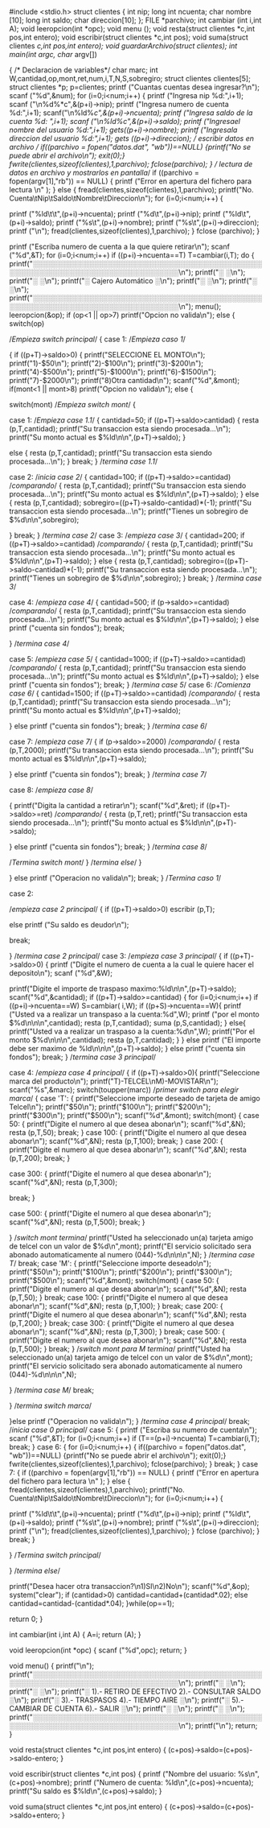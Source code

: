 #include <stdio.h>
struct clientes
{
int nip;
long int ncuenta;
char nombre [10];
long int saldo;
char direccion[10];
};
FILE *parchivo;
int cambiar (int i,int A);
void leeropcion(int *opc);
void menu ();
void resta(struct clientes *c,int pos,int entero);
void escribir(struct clientes *c,int pos);
void suma(struct clientes *c,int pos,int entero);
void guardarArchivo(struct clientes);
int main(int argc, char* argv[])
 
{
/* Declaracion de variables*/
char marc;
int W,cantidad,op,mont,ret,num,i,T,N,S,sobregiro;
struct clientes clientes[5];
struct clientes *p;
p=clientes;
printf ("Cuantas cuentas desea ingresar?\n");
scanf ("%d",&num);
for (i=0;i<num;i++)
{
printf ("Ingresa nip %d:",i+1);
scanf ("\n%d%*c",&(p+i)->nip);
printf ("Ingresa numero de cuenta %d:",i+1);
scanf("\n%ld%*c",&(p+i)->ncuenta);
printf ("Ingresa saldo de la cuenta %d: ",i+1);
scanf ("\n%ld%*c",&(p+i)->saldo);
printf ("Ingresael nombre del usuario %d:",i+1);
gets((p+i)->nombre);
printf ("Ingresala direccion del usuario %d:",i+1);
gets ((p+i)->direccion);
/* escribir datos en archivo */
if((parchivo = fopen("datos.dat", "wb"))==NULL)
{printf("No se puede abrir el archivo\n");
exit(0);}
fwrite(clientes,sizeof(clientes),1,parchivo);
fclose(parchivo);
}
/* lectura de datos en archivo y mostrarlos en pantalla*/
if ((parchivo = fopen(argv[1],"rb")) == NULL)
{
printf ("Error en apertura del fichero para lectura \n" );
}
else
{ fread(clientes,sizeof(clientes),1,parchivo);
printf("No. Cuenta\tNip\tSaldo\tNombre\tDireccion\n");
for (i=0;i<num;i++)
{
 
printf ("%ld\t\t",(p+i)->ncuenta);
printf ("%d\t",(p+i)->nip);
printf ("%ld\t",(p+i)->saldo);
printf ("%s\t",(p+i)->nombre);
printf ("%s\t",(p+i)->direccion);
printf ("\n");
fread(clientes,sizeof(clientes),1,parchivo);
}
fclose (parchivo);
}
 
printf ("Escriba numero de cuenta a la que quiere retirar\n");
scanf ("%d",&T);
for (i=0;i<num;i++)
if ((p+i)->ncuenta==T)
T=cambiar(i,T);
do
{
printf("░░░░░░░░░░░░░░░░░░░░░░░░░░░░░░░░░░░░░░░░░░░░░░░░░░░░░░░░░░░░░░░░░░░░░░░░░░░░░░░░\n");
printf("░ ░\n");
printf("░ ░\n");
printf("░ Cajero Automático ░\n");
printf("░ ░\n");
printf("░ ░\n");
printf("░░░░░░░░░░░░░░░░░░░░░░░░░░░░░░░░░░░░░░░░░░░░░░░░░░░░░░░░░░░░░░░░░░░░░░░░░░░░░░░░\n");
menu();
leeropcion(&op);
if (op<1 || op>7)
printf("Opcion no valida\n");
else
{
switch(op)
 
/*Empieza switch principal*/
{
case 1:
/*Empieza caso 1*/
 
 
 
 
{
if ((p+T)->saldo>0)
{
printf("SELECCIONE EL MONTO\n");
printf("1)-$50\n");
printf("2)-$100\n");
printf("3)-$200\n");
printf("4)-$500\n");
printf("5)-$1000\n");
printf("6)-$1500\n");
printf("7)-$2000\n");
printf("8)Otra cantidad\n");
scanf("%d",&mont);
if(mont<1 || mont>8) printf("Opcion no valida\n");
else
{
 
 
switch(mont)
/*Empieza switch mont*/
{
 
case 1:
/*Empieza case 1.1*/
{
cantidad=50;
if ((p+T)->saldo>cantidad)
{
resta (p,T,cantidad);
printf("Su transaccion esta siendo procesada...\n");
printf("Su monto actual es $%ld\n\n",(p+T)->saldo);
}
 
else
{
resta (p,T,cantidad);
printf("Su transaccion esta siendo procesada...\n");
}
break;
}
/*termina case 1.1*/
 
case 2:
/*inicia case 2*/
{
cantidad=100;
if ((p+T)->saldo>=cantidad)
/*comparando*/
{
resta (p,T,cantidad);
printf("Su transaccion esta siendo procesada...\n");
printf("Su monto actual es $%ld\n\n",(p+T)->saldo);
}
else
{
resta (p,T,cantidad);
sobregiro=((p+T)->saldo-cantidad)*(-1);
printf("Su transaccion esta siendo procesada...\n");
printf("Tienes un sobregiro de $%d\n\n",sobregiro);
 
}
break;
}
/*termina case 2*/
case 3:
/*empieza case 3*/
{
cantidad=200;
if ((p+T)->saldo>=cantidad)
/*comparando*/
{
resta (p,T,cantidad);
printf("Su transaccion esta siendo procesada...\n");
printf("Su monto actual es $%ld\n\n",(p+T)->saldo);
}
else
{
resta (p,T,cantidad);
sobregiro=((p+T)->saldo-cantidad)*(-1);
printf("Su transaccion esta siendo procesada...\n");
printf("Tienes un sobregiro de $%d\n\n",sobregiro);
}
break;
}
/*termina case 3*/
 
case 4:
/*empieza case 4*/
{
cantidad=500;
if (p->saldo>=cantidad)
/*comparando*/
{
resta (p,T,cantidad);
printf("Su transaccion esta siendo procesada...\n");
printf("Su monto actual es $%ld\n\n",(p+T)->saldo);
}
else
printf ("cuenta sin fondos");
break;
 
}
/*termina case 4*/
 
case 5:
/*empieza case 5*/
{
cantidad=1000;
if ((p+T)->saldo>=cantidad)
/*comparando*/
{
resta (p,T,cantidad);
printf("Su transaccion esta siendo procesada...\n");
printf("Su monto actual es $%ld\n\n",(p+T)->saldo);
}
else
printf ("cuenta sin fondos");
break;
}
/*termina case 5*/
case 6:
/*Comienza case 6*/
{
cantidad=1500;
if ((p+T)->saldo>=cantidad)
/*comparando*/
{
resta (p,T,cantidad);
printf("Su transaccion esta siendo procesada...\n");
printf("Su monto actual es $%ld\n\n",(p+T)->saldo);
 
}
else
printf ("cuenta sin fondos");
break;
}
/*termina case 6*/
 
case 7:
/*empieza case 7*/
{
if (p->saldo>=2000)
/*comparando*/
{
resta (p,T,2000);
printf("Su transaccion esta siendo procesada...\n");
printf("Su monto actual es $%ld\n\n",(p+T)->saldo);
 
}
else
printf ("cuenta sin fondos");
break;
}
/*termina case 7*/
 
case 8:
/*empieza case 8*/
 
{
printf("Digita la cantidad a retirar\n");
scanf("%d",&ret);
if ((p+T)->saldo>=ret)
/*comparando*/
{
resta (p,T,ret);
printf("Su transaccion esta siendo procesada...\n");
printf("Su monto actual es $%ld\n\n",(p+T)->saldo);
 
}
else
printf ("cuenta sin fondos");
break;
}
/*termina case 8*/
 
 
 
 
/*Termina switch mont*/
}
/*termina else*/
}
 
}
else
printf ("Operacion no valida\n");
break;
}
/*Termina caso 1*/
 
case 2:
 
 
/*empieza case 2 principal*/
{
if ((p+T)->saldo>0)
escribir (p,T);
 
else
printf ("Su saldo es deudor\n");
 
break;
 
}
/*termina case 2 principal*/
case 3:
/*empieza case 3 principal*/
{
if ((p+T)->saldo>0)
{
printf ("Digite el numero de cuenta a la cual le quiere hacer el deposito\n");
scanf ("%d",&W);
 
printf("Digite el importe de traspaso maximo:%ld\n\n",(p+T)->saldo);
scanf("%d",&cantidad);
if ((p+T)->saldo>=cantidad)
{
for (i=0;i<num;i++)
if ((p+i)->ncuenta==W)
S=cambiar( i,W);
if ((p+S)->ncuenta==W){
printf ("Usted va a realizar un transpaso a la cuenta:%d",W);
printf ("por el monto $%d\n\n\n",cantidad);
resta (p,T,cantidad);
suma (p,S,cantidad);
}
else{
printf("Usted va a realizar un traspaso a la cuenta:%d\n",W);
printf("Por el monto $%d\n\n\n",cantidad);
resta (p,T,cantidad);
}
}
else
printf ("El importe debe ser maximo de %ld\n\n\n",(p+T)->saldo);
}
else
printf ("cuenta sin fondos");
break;
}
/*termina case 3 principal*/
 
 
case 4:
/*empieza case 4 principal*/
{
if ((p+T)->saldo>0){
printf("Seleccione marca del producto\n");
printf("T)-TELCEL\nM)-MOVISTAR\n");
scanf("%s",&marc);
switch(toupper(marc))
/*primer switch para elegir marca*/
{
case 'T':
{
printf("Seleccione importe deseado de tarjeta de amigo Telcel\n");
printf("$50\n");
printf("$100\n");
printf("$200\n");
printf("$300\n");
printf("$500\n");
scanf("%d",&mont);
switch(mont)
{
case 50:
{
printf("Digite el numero al que desea abonar\n");
scanf("%d",&N);
resta (p,T,50);
break;
}
case 100:
{
printf("Digite el numero al que desea abonar\n");
scanf("%d",&N);
resta (p,T,100);
break;
}
case 200:
{
printf("Digite el numero al que desea abonar\n");
scanf("%d",&N);
resta (p,T,200);
break;
}
 
case 300:
{
printf("Digite el numero al que desea abonar\n");
scanf("%d",&N);
resta (p,T,300);
 
break;
}
 
case 500:
{
printf("Digite el numero al que desea abonar\n");
scanf("%d",&N);
resta (p,T,500);
break;
}
 
}
/*switch mont termina*/
printf("Usted ha seleccionado un(a) tarjeta amigo de telcel con un valor de $%d\n",mont);
printf("El servicio solicitado sera abonado automaticamente al numero (044)-%d\n\n\n",N);
}
/*termina case T*/
break;
case 'M':
{
printf("Seleccione importe deseado\n");
printf("$50\n");
printf("$100\n");
printf("$200\n");
printf("$300\n");
printf("$500\n");
scanf("%d",&mont);
switch(mont)
{
case 50:
{
printf("Digite el numero al que desea abonar\n");
scanf("%d",&N);
resta (p,T,50);
}
break;
case 100:
{
printf("Digite el numero al que desea abonar\n");
scanf("%d",&N);
resta (p,T,100);
}
break;
case 200:
{
printf("Digite el numero al que desea abonar\n");
scanf("%d",&N);
resta (p,T,200);
}
break;
case 300:
{
printf("Digite el numero al que desea abonar\n");
scanf("%d",&N);
resta (p,T,300);
}
break;
case 500:
{
printf("Digite el numero al que desea abonar\n");
scanf("%d",&N);
resta (p,T,500);
}
break;
}
/*switch mont para M termina*/
printf("Usted ha seleccionado un(a) tarjeta amigo de telcel con un valor de $%d\n",mont);
printf("El servicio solicitado sera abonado automaticamente al numero (044)-%d\n\n\n",N);
 
}
/*termina case M*/
break;
 
}
/*termina switch marca*/
 
 
}else
printf ("Operacion no valida\n");
}
/*termina case 4 principal*/
break;
/*inicia case 0 principal*/
case 5:
{
printf ("Escriba su numero de cuenta\n");
scanf ("%d",&T);
for (i=0;i<num;i++)
if (T==(p+i)->ncuenta)
T=cambiar(i,T);
break;
}
case 6:
{
for (i=0;i<num;i++)
{
if((parchivo = fopen("datos.dat", "wb"))==NULL)
{printf("No se puede abrir el archivo\n");
exit(0);}
fwrite(clientes,sizeof(clientes),1,parchivo);
fclose(parchivo);
}
break;
}
case 7:
{
if ((parchivo = fopen(argv[1],"rb")) == NULL)
{
printf ("Error en apertura del fichero para lectura \n" );
}
else
{ fread(clientes,sizeof(clientes),1,parchivo);
printf("No. Cuenta\tNip\tSaldo\tNombre\tDireccion\n");
for (i=0;i<num;i++)
{
 
printf ("%ld\t\t",(p+i)->ncuenta);
printf ("%d\t",(p+i)->nip);
printf ("%ld\t",(p+i)->saldo);
printf ("%s\t",(p+i)->nombre);
printf ("%s\t",(p+i)->direccion);
printf ("\n");
fread(clientes,sizeof(clientes),1,parchivo);
}
fclose (parchivo);
}
break;
}
 
}
/*Termina switch principal*/
 
 
 
 
}
/*termina else*/
 
printf("Desea hacer otra transaccion?\n1)SI\n2)No\n");
scanf("%d",&op);
system("clear");
if (cantidad>0)
cantidad=cantidad+(cantidad*.02);
else
cantidad=cantidad-(cantidad*.04);
}while(op==1);
 
return 0;
}
 
 
int cambiar(int i,int A)
{
A=i;
return (A);
}
 
void leeropcion(int *opc)
{
scanf ("%d",opc);
return;
}
 
void menu()
{
printf("\n");
printf("░░░░░░░░░░░░░░░░░░░░░░░░░░░░░░░░░░░░░░░░░░░░░░░░░░░░░░░░░░░░░░░░░░░░░░░░░░░░░░░░\n");
printf("░ ░\n");
printf("░ ░\n");
printf("░ 1).- RETIRO DE EFECTIVO 2).- CONSULTAR SALDO ░\n");
printf("░ 3).- TRASPASOS 4).- TIEMPO AIRE ░\n");
printf("░ 5).- CAMBIAR DE CUENTA 6).- SALIR ░\n");
printf("░ ░\n");
printf("░ ░\n");
printf("░░░░░░░░░░░░░░░░░░░░░░░░░░░░░░░░░░░░░░░░░░░░░░░░░░░░░░░░░░░░░░░░░░░░░░░░░░░░░░░░\n");
printf("\n");
return;
}
 
void resta(struct clientes *c,int pos,int entero)
{
(c+pos)->saldo=(c+pos)->saldo-entero;
}
 
void escribir(struct clientes *c,int pos)
{
printf ("Nombre del usuario: %s\n",(c+pos)->nombre);
printf ("Numero de cuenta: %ld\n",(c+pos)->ncuenta);
printf("Su saldo es $%ld\n",(c+pos)->saldo);
}
 
void suma(struct clientes *c,int pos,int entero)
{
(c+pos)->saldo=(c+pos)->saldo+entero;
}
